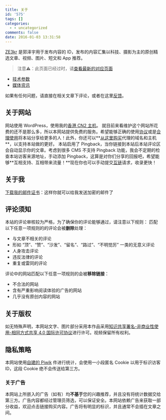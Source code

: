 ```yaml
---
title: 关于
id: '575'
tags: []
categories:
  - - uncategorized
comments: false
date: 2016-01-03 13:31:58
---
```


[ZE3kr](https://guozeyu.com) 是郭泽宇用于发布内容的 ID，发布的内容汇集以科技、摄影为主的原创精选文章、视频、图片、短文和 App 推荐。

> 注意⚠️：此页面已经过时，请[查看最新的对应页面](https://wiki.tlo.xyz/用户:ZE3kr)

*   [技术参数](https://guozeyu.com/specs/)
*   [媒体资讯](https://guozeyu.com/press/)

如果有任何问题，请直接在相关文章下评论，或者在这里[反馈](https://guozeyu.com/feedback/)。

## 关于网站

网站使用 WordPress，使用我的[香港 CN2 主机](https://domain.tloxygen.com/web-hosting/index.php)。 就目前来看维护这个网站所花费的还不是那么多，所以本网站提供免费的服务。希望能够正确的使用[协议](https://guozeyu.com/license/)或是[合理使用](https://zh.wikisource.org/wiki/中华人民共和国著作权法#.E7.AC.AC.E5.9B.9B.E8.8A.82.E3.80.80.E6.9D.83.E5.88.A9.E7.9A.84.E9.99.90.E5.88.B6)将本站分享给更多的人！此外，你还可以**[从这里购买](https://domain.tloxygen.com/web-hosting/index.php)代理的域名和主机**，以支持本站做的更好。 本站启用了 Pingback，当你链接到本站后本站评论区会自动显示你的文章。考虑到很多 CMS 不支持 Pingback 功能，我会不定期的检查本站访客来源地址，手动添加 Pingback，这算是对你们分享的回报吧，希望能够**互相支持、互相带来流量！**现在你也可以手动提交[互链](https://guozeyu.com/links/)请求，收录更快！

## 关于我

[下载我的邮件证书](https://cdn.landcement.com/uploads/2017/09/email.cer)：这样你就可以给我发送加密的邮件了

## 评论须知

本站的评论审核较为严格，为了确保你的评论能够通过，请注意以下规则： 匹配以下任意一项规则的的评论会被**删除**处理：

*   与文章不相关的评论
*   形如 “顶”、“赞”、“沙发”、“留名”、“路过”、“不明觉厉” 一类的无意义评论
*   人身攻击评论
*   违反法律的评论
*   重复或雷同的评论

评论中的网站匹配以下任意一项规则的会被**移除链接**：

*   不合法的网站
*   含有严重影响阅读体验的广告的网站
*   几乎没有原创内容的网站

## 关于版权

如无特殊声明，本网站文字、图片部分采用本作品采用[知识共享署名-非商业性使用-相同方式共享 4.0 国际许可协议](https://creativecommons.org/licenses/by-nc-sa/4.0/)进行许可。视频保留所有权利。

## 隐私策略

本网站使用[自建的 Piwik](https://guozeyu.com/2016/01/piwik-wordpress/) 件进行统计，会使用一小段匿名 Cookie 以用于标识访客 ID，这段 Cookie 绝不会传送给第三方。

### 关于广告

本网站上所嵌入的广告（如有）均**不基于**您的兴趣推荐，并且没有将统计数据交给第三方。广告内容都经过管理员筛选，可以保证安全。本网站依赖广告来获取一部分收益，欢迎点击链接购买内容。广告将有明显的标识，并且通常不会插在文章之间。